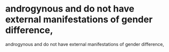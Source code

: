 # androgynous and do not have external manifestations of gender difference,

androgynous and do not have external manifestations of gender difference,
